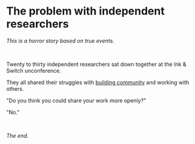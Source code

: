 # The problem with independent researchers

*This is a horror story based on true events.*

<br>

Twenty to thirty independent researchers sat down together at the Ink & Switch unconference. 

They all shared their struggles with [building community](https://www.todepond.com/wikiblogarden/blending/goals/community/) and working with others. 

"Do you think you could share your work more openly?"

"No."

<br>

*The end.*
